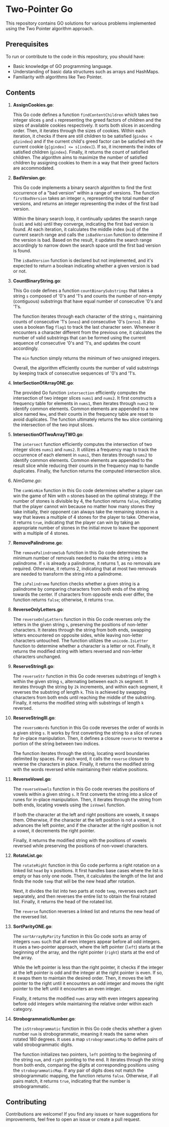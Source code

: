 # Two-Pointer Go

This repository contains GO solutions for various problems implemented using the Two Pointer algorithm approach.

## Prerequisites

To run or contribute to the code in this repository, you should have:

- Basic knowledge of GO programming language.
- Understanding of basic data structures such as arrays and HashMaps.
- Familiarity with algorithms like Two Pointer.

## Contents

1. **AssignCookies.go**:

   This Go code defines a function `findContentChildren` which takes two integer slices `g` and `s` representing the greed factors of children and the sizes of available cookies respectively. It sorts both slices in ascending order. Then, it iterates through the sizes of cookies. Within each iteration, it checks if there are still children to be satisfied (`gindex < gSzindex`) and if the current child's greed factor can be satisfied with the current cookie (`g[gindex] <= s[index]`). If so, it increments the index of satisfied children (`gindex`). Finally, it returns the count of satisfied children. The algorithm aims to maximize the number of satisfied children by assigning cookies to them in a way that their greed factors are accommodated.

2. **BadVersion.go**:

   This Go code implements a binary search algorithm to find the first occurrence of a "bad version" within a range of versions. The function `firstBadVersion` takes an integer `n`, representing the total number of versions, and returns an integer representing the index of the first bad version. 

   Within the binary search loop, it continually updates the search range (`ss81` and `kdb`) until they converge, indicating the first bad version is found. At each iteration, it calculates the middle index (`mid`) of the current search range and calls the `isBadVersion` function to determine if the version is bad. Based on the result, it updates the search range accordingly to narrow down the search space until the first bad version is found. 

   The `isBadVersion` function is declared but not implemented, and it's expected to return a boolean indicating whether a given version is bad or not.

3. **CountBinaryString.go**:

   This Go code defines a function `countBinarySubstrings` that takes a string `s` composed of '0's and '1's and counts the number of non-empty (contiguous) substrings that have equal number of consecutive '0's and '1's. 

   The function iterates through each character of the string `s`, maintaining counts of consecutive '1's (`ones`) and consecutive '0's (`zeros`). It also uses a boolean flag `flag1` to track the last character seen. Whenever it encounters a character different from the previous one, it calculates the number of valid substrings that can be formed using the current sequence of consecutive '0's and '1's, and updates the count accordingly. 

   The `min` function simply returns the minimum of two unsigned integers. 

   Overall, the algorithm efficiently counts the number of valid substrings by keeping track of consecutive sequences of '0's and '1's.

4. **InterSectionOfArrayONE.go**:

   The provided Go function `intersection` efficiently computes the intersection of two integer slices `nums1` and `nums2`. It first constructs a frequency table for elements in `nums1`, then iterates through `nums2` to identify common elements. Common elements are appended to a new slice named `New`, and their counts in the frequency table are reset to avoid duplicates. The function ultimately returns the `New` slice containing the intersection of the two input slices.

5. **IntersectionOfTwoArrayTWO.go**:

   The `intersect` function efficiently computes the intersection of two integer slices `nums1` and `nums2`. It utilizes a frequency map to track the occurrence of each element in `nums1`, then iterates through `nums2` to identify common elements. Common elements are appended to the result slice while reducing their counts in the frequency map to handle duplicates. Finally, the function returns the computed intersection slice.

6. *NimGame.go*:

   The `canWinNim` function in this Go code determines whether a player can win the game of Nim with `n` stones based on the optimal strategy. If the number of stones is divisible by 4, the function returns `false`, indicating that the player cannot win because no matter how many stones they take initially, their opponent can always take the remaining stones in a way that leaves a multiple of 4 stones for the player to take. Otherwise, it returns `true`, indicating that the player can win by taking an appropriate number of stones in the initial move to leave the opponent with a multiple of 4 stones.

7. **RemovePalindrome.go**:

   The `removePalindromeSub` function in this Go code determines the minimum number of removals needed to make the string `s` into a palindrome. If `s` is already a palindrome, it returns 1, as no removals are required. Otherwise, it returns 2, indicating that at most two removals are needed to transform the string into a palindrome.

   The `isPalindrome` function checks whether a given string is a palindrome by comparing characters from both ends of the string towards the center. If characters from opposite ends ever differ, the function returns `false`; otherwise, it returns `true`.

8. **ReverseOnlyLetters.go**:

   The `reverseOnlyLetters` function in this Go code reverses only the letters in the given string `s`, preserving the positions of non-letter characters. It iterates through the string from both ends, swapping letters encountered on opposite sides, while leaving non-letter characters untouched. The function utilizes the `unicode.IsLetter` function to determine whether a character is a letter or not. Finally, it returns the modified string with letters reversed and non-letter characters unchanged.

9. **ReserveStringII.go**:

   The `reverseStr` function in this Go code reverses substrings of length `k` within the given string `s`, alternating between each `2k` segment. It iterates through the string by `2k` increments, and within each segment, it reverses the substring of length `k`. This is achieved by swapping characters from both ends until reaching the middle of the substring. Finally, it returns the modified string with substrings of length `k` reversed.

10. **ReserveStringIII.go**:

    The `reverseWords` function in this Go code reverses the order of words in a given string `s`. It works by first converting the string to a slice of runes for in-place manipulation. Then, it defines a closure `reverse` to reverse a portion of the string between two indices. 

    The function iterates through the string, locating word boundaries delimited by spaces. For each word, it calls the `reverse` closure to reverse the characters in place. Finally, it returns the modified string with the words reversed while maintaining their relative positions.

11. **ReverseVowel.go**:

    The `reverseVowels` function in this Go code reverses the positions of vowels within a given string `s`. It first converts the string into a slice of runes for in-place manipulation. Then, it iterates through the string from both ends, locating vowels using the `isVowel` function.

    If both the character at the left and right positions are vowels, it swaps them. Otherwise, if the character at the left position is not a vowel, it advances the left pointer, and if the character at the right position is not a vowel, it decrements the right pointer.

    Finally, it returns the modified string with the positions of vowels reversed while preserving the positions of non-vowel characters.

12. **RotateList.go**:

    The `rotateRight` function in this Go code performs a right rotation on a linked list `head` by `k` positions. It first handles base cases where the list is empty or has only one node. Then, it calculates the length of the list and finds the node `temp` that will be the new head after rotation.

    Next, it divides the list into two parts at node `temp`, reverses each part separately, and then reverses the entire list to obtain the final rotated list. Finally, it returns the head of the rotated list.

    The `reverse` function reverses a linked list and returns the new head of the reversed list.

13. **SortParityONE.go**:

    The `sortArrayByParity` function in this Go code sorts an array of integers `nums` such that all even integers appear before all odd integers. It uses a two-pointer approach, where the left pointer (`left`) starts at the beginning of the array, and the right pointer (`right`) starts at the end of the array.

    While the left pointer is less than the right pointer, it checks if the integer at the left pointer is odd and the integer at the right pointer is even. If so, it swaps them to maintain the desired order. Then, it moves the left pointer to the right until it encounters an odd integer and moves the right pointer to the left until it encounters an even integer.

    Finally, it returns the modified `nums` array with even integers appearing before odd integers while maintaining the relative order within each category.

14. **StrobogrammaticNumber.go**:

    The `isStrobogrammatic` function in this Go code checks whether a given number `num` is strobogrammatic, meaning it reads the same when rotated 180 degrees. It uses a map `strobogrammaticMap` to define pairs of valid strobogrammatic digits.

    The function initializes two pointers, `left` pointing to the beginning of the string `num`, and `right` pointing to the end. It iterates through the string from both ends, comparing the digits at corresponding positions using the `strobogrammaticMap`. If any pair of digits does not match the strobogrammatic mapping, the function returns `false`. Otherwise, if all pairs match, it returns `true`, indicating that the number is strobogrammatic.

## Contributing

Contributions are welcome! If you find any issues or have suggestions for improvements, feel free to open an issue or create a pull request.

